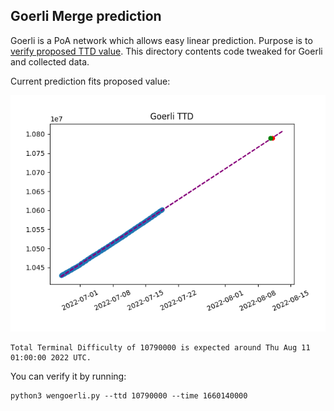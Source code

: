 ## Goerli Merge prediction

Goerli is a PoA network which allows easy linear prediction. Purpose is to [verify proposed TTD value](https://github.com/ethereum/execution-specs/pull/563). This directory contents code tweaked for Goerli and collected data. 

Current prediction fits proposed value: 

![](./chart.png)
```
Total Terminal Difficulty of 10790000 is expected around Thu Aug 11 01:00:00 2022 UTC.
```
You can verify it by running: 

```
python3 wengoerli.py --ttd 10790000 --time 1660140000
``` 


